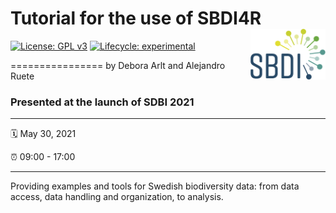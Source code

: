 # Tutorial for the use of SBDI4R <img src="https://github.com/biodiversitydata-se/r-tools-tutorial/raw/master/sbdi-logo-orginal-large.png" align="right" width="120"/>

[![License: GPL
v3](https://img.shields.io/badge/License-GPLv3-blue.svg)](https://www.gnu.org/licenses/gpl-3.0)
[![Lifecycle:
experimental](https://img.shields.io/badge/lifecycle-maturing-blue.svg)](https://www.tidyverse.org/lifecycle/#maturing)

================
by Debora Arlt and Alejandro Ruete

### Presented at the launch of SDBI 2021

-----

:spiral_calendar: May 30, 2021  

:alarm_clock:     09:00 - 17:00  

-----

Providing examples and tools for Swedish biodiversity data: from data access, data handling and organization, to analysis.

